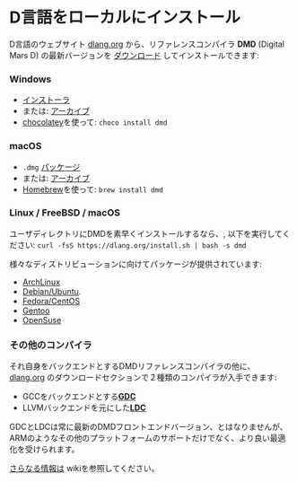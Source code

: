 # D言語をローカルにインストール

D言語のウェブサイト [dlang.org](https://dlang.org) 
から、リファレンスコンパイラ **DMD** (Digital Mars D)
の最新バージョンを [ダウンロード](http://dlang.org/download.html) してインストールできます:

### Windows

* [インストーラ](http://downloads.dlang.org/releases/2.x/{{latest-release}}/dmd-{{latest-release}}.exe)
* または: [アーカイブ](http://downloads.dlang.org/releases/2.x/{{latest-release}}/dmd.{{latest-release}}.windows.7z)
* [chocolatey](https://chocolatey.org/packages/dmd)を使って: `choco install dmd`

### macOS

* `.dmg` [パッケージ](http://downloads.dlang.org/releases/2.x/{{latest-release}}/dmd.{{latest-release}}.dmg)
* または: [アーカイブ](http://downloads.dlang.org/releases/2.x/{{latest-release}}/dmd.{{latest-release}}.osx.tar.xz)
* [Homebrew](http://brew.sh)を使って: `brew install dmd`

### Linux / FreeBSD / macOS

ユーザディレクトリにDMDを素早くインストールするなら、, 以下を実行してください: `curl -fsS https://dlang.org/install.sh | bash -s dmd`

様々なディストリビューションに向けてパッケージが提供されています:

* [ArchLinux](https://wiki.archlinux.org/index.php/D_(programming_language))
* [Debian/Ubuntu](http://d-apt.sourceforge.net).
* [Fedora/CentOS](http://dlang.org/download.html#dmd)
* [Gentoo](https://wiki.gentoo.org/wiki/Dlang)
* [OpenSuse](http://dlang.org/download.html#dmd)

### その他のコンパイラ

それ自身をバックエンドとするDMDリファレンスコンパイラの他に、
[dlang.org](https://dlang.org) のダウンロードセクションで２種類のコンパイラが入手できます:

* GCCをバックエンドとする[**GDC**](http://gdcproject.org/downloads)
* LLVMバックエンドを元にした[**LDC**](https://github.com/ldc-developers/ldc#installation)

GDCとLDCは常に最新のDMDフロントエンドバージョン、とはなりませんが、
ARMのようなその他のプラットフォームのサポートだけでなく、より良い最適化を受けられます。

[さらなる情報は](https://wiki.dlang.org/Compilers) wikiを参照してください。

